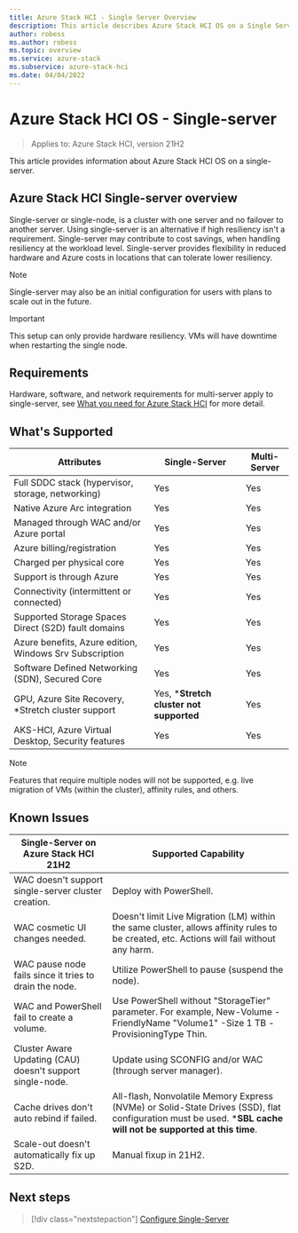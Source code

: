 ```yaml
---
title: Azure Stack HCI - Single Server Overview
description: This article describes Azure Stack HCI OS on a Single Server
author: robess
ms.author: robess
ms.topic: overview
ms.service: azure-stack
ms.subservice: azure-stack-hci
ms.date: 04/04/2022
---
```


# **Azure Stack HCI OS - Single-server**
> Applies to: Azure Stack HCI, version 21H2

This article provides information about Azure Stack HCI OS on a single-server.

## **Azure Stack HCI Single-server overview**
Single-server or single-node, is a cluster with one server and no failover to another server. Using single-server is an alternative if high resiliency isn't a requirement. Single-server may contribute to cost savings, when handling resiliency at the workload level. Single-server provides flexibility in reduced hardware and Azure costs in locations that can tolerate lower resiliency.

>[!NOTE]
>Single-server may also be an initial configuration for users with plans to scale out in the future.

> [!IMPORTANT]
> This setup can only provide hardware resiliency. VMs will have downtime when restarting the single node.
## **Requirements**
Hardware, software, and network requirements for multi-server apply to single-server, see [What you need for Azure Stack HCI](/azure-stack/hci/overview#what-you-need-for-azure-stack-hci) for more detail.

## **What's Supported**
|Attributes | Single-Server | Multi-Server |
|----------|-----------|-----------|
|Full SDDC stack (hypervisor, storage, networking) | Yes | Yes|
|Native Azure Arc integration | Yes | Yes |
|Managed through WAC and/or Azure portal | Yes | Yes |
|Azure billing/registration | Yes | Yes |
|Charged per physical core| Yes | Yes |
|Support is through Azure | Yes | Yes |
|Connectivity (intermittent or connected) | Yes | Yes |
|Supported Storage Spaces Direct (S2D) fault domains | Yes | Yes |
|Azure benefits, Azure edition, Windows Srv Subscription | Yes | Yes |
|Software Defined Networking (SDN), Secured Core | Yes | Yes |
|GPU, Azure Site Recovery, *Stretch cluster support | Yes, ***Stretch cluster not supported** | Yes |
|AKS-HCI, Azure Virtual Desktop, Security features | Yes | Yes |

> [!Note]
> Features that require multiple nodes will not be supported, e.g. live migration of VMs (within the cluster), affinity rules, and others.
## **Known Issues**
|Single-Server on Azure Stack HCI 21H2 | Supported Capability|
|-----------|---------------|
|WAC doesn't support single-server cluster creation. | Deploy with PowerShell. |
|WAC cosmetic UI changes needed. | Doesn't limit Live Migration (LM) within the same cluster, allows affinity rules to be created, etc. Actions will fail without any harm. |
|WAC pause node fails since it tries to drain the node. | Utilize PowerShell to pause (suspend the node). |
|WAC and PowerShell fail to create a volume. | Use PowerShell without "StorageTier" parameter. For example,  New-Volume -FriendlyName "Volume1" -Size 1 TB -ProvisioningType Thin. |
|Cluster Aware Updating (CAU) doesn't support single-node. | Update using SCONFIG and/or WAC (through server manager). |
|Cache drives don't auto rebind if failed. | All-flash, Nonvolatile Memory Express (NVMe) or Solid-State Drives (SSD), flat configuration must be used. ***SBL cache will not be supported at this time**. |
|Scale-out doesn't automatically fix up S2D. | Manual fixup in 21H2. |

## Next steps

> [!div class="nextstepaction"]
> [Configure Single-Server](../deploy/configure-hci-os-single-server.md)